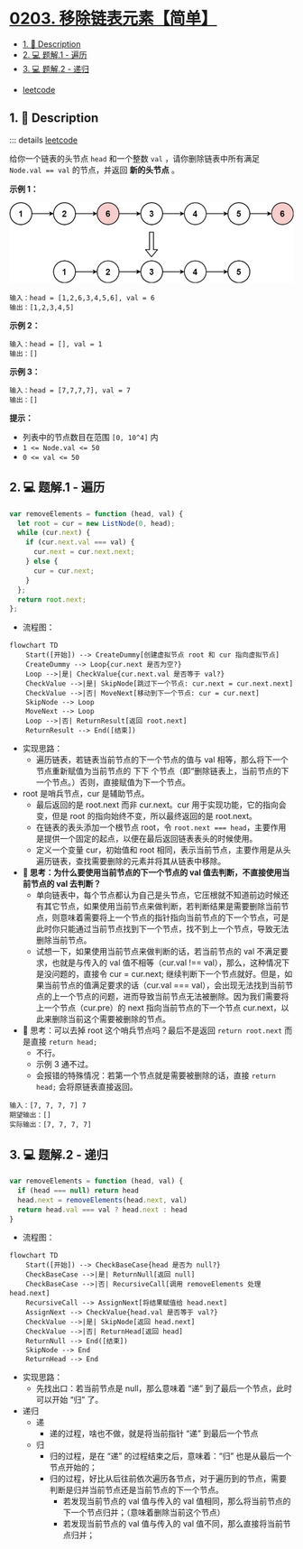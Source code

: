 # [0203. 移除链表元素【简单】](https://github.com/Tdahuyou/TNotes.leetcode/tree/main/notes/0203.%20%E7%A7%BB%E9%99%A4%E9%93%BE%E8%A1%A8%E5%85%83%E7%B4%A0%E3%80%90%E7%AE%80%E5%8D%95%E3%80%91)

<!-- region:toc -->

- [1. 📝 Description](#1--description)
- [2. 💻 题解.1 - 遍历](#2--题解1---遍历)
- [3. 💻 题解.2 - 递归](#3--题解2---递归)

<!-- endregion:toc -->
- [leetcode](https://leetcode.cn/problems/remove-linked-list-elements/)


## 1. 📝 Description

::: details [leetcode](https://leetcode.cn)

给你一个链表的头节点 `head` 和一个整数 `val` ，请你删除链表中所有满足 `Node.val == val` 的节点，并返回 **新的头节点** 。

**示例 1：**

![](assets/2024-11-02-21-41-17.png)

```
输入：head = [1,2,6,3,4,5,6], val = 6
输出：[1,2,3,4,5]
```

**示例 2：**

```
输入：head = [], val = 1
输出：[]
```

**示例 3：**

```
输入：head = [7,7,7,7], val = 7
输出：[]
```

**提示：**

- 列表中的节点数目在范围 `[0, 10^4]` 内
- `1 <= Node.val <= 50`
- `0 <= val <= 50`

## 2. 💻 题解.1 - 遍历

```js
var removeElements = function (head, val) {
  let root = cur = new ListNode(0, head);
  while (cur.next) {
    if (cur.next.val === val) {
      cur.next = cur.next.next;
    } else {
      cur = cur.next;
    }
  };
  return root.next;
};
```

- 流程图：

```mermaid
flowchart TD
    Start([开始]) --> CreateDummy[创建虚拟节点 root 和 cur 指向虚拟节点]
    CreateDummy --> Loop{cur.next 是否为空?}
    Loop -->|是| CheckValue{cur.next.val 是否等于 val?}
    CheckValue -->|是| SkipNode[跳过下一个节点: cur.next = cur.next.next]
    CheckValue -->|否| MoveNext[移动到下一个节点: cur = cur.next]
    SkipNode --> Loop
    MoveNext --> Loop
    Loop -->|否| ReturnResult[返回 root.next]
    ReturnResult --> End([结束])
```

- 实现思路：
  - 遍历链表，若链表当前节点的下一个节点的值与 val 相等，那么将下一个节点重新赋值为当前节点的 下下 个节点（即“删除链表上，当前节点的下一个节点。）否则，直接赋值为下一个节点。
- root 是哨兵节点，cur 是辅助节点。
  - 最后返回的是 root.next 而非 cur.next。cur 用于实现功能，它的指向会变，但是 root 的指向始终不变，所以最终返回的是 root.next。
  - 在链表的表头添加一个根节点 root，令 `root.next === head`，主要作用是提供一个固定的起点，以便在最后返回链表表头的时候使用。
  - 定义一个变量 cur，初始值和 root 相同，表示当前节点，主要作用是从头遍历链表，查找需要删除的元素并将其从链表中移除。
- **🤔 思考：为什么要使用当前节点的下一个节点的 val 值去判断，不直接使用当前节点的 val 去判断？**
  - 单向链表中，每个节点都认为自己是头节点，它压根就不知道前边时候还有其它节点，如果使用当前节点来做判断，若判断结果是需要删除当前节点，则意味着需要将上一个节点的指针指向当前节点的下一个节点，可是此时你只能通过当前节点找到下一个节点，找不到上一个节点，导致无法删除当前节点。
  - 试想一下，如果使用当前节点来做判断的话，若当前节点的 val 不满足要求，也就是与传入的 val 值不相等（cur.val !== val），那么，这种情况下是没问题的，直接令 cur = cur.next; 继续判断下一个节点就好。但是，如果当前节点的值满足要求的话（cur.val === val），会出现无法找到当前节点的上一个节点的问题，进而导致当前节点无法被删除。因为我们需要将上一个节点（cur.pre）的 next 指向当前节点的下一个节点 cur.next，以此来删除当前这个需要被删除的节点。
- 🤔 思考：可以去掉 root 这个哨兵节点吗？最后不是返回 `return root.next` 而是直接 `return head;`
  - 不行。
  - 示例 3 通不过。
  - 会报错的特殊情况：若第一个节点就是需要被删除的话，直接 `return head;` 会将原链表直接返回。

```text
输入：[7, 7, 7, 7] 7
期望输出：[]
实际输出：[7, 7, 7, 7]
```

## 3. 💻 题解.2 - 递归

```js
var removeElements = function (head, val) {
  if (head === null) return head
  head.next = removeElements(head.next, val)
  return head.val === val ? head.next : head
}
```

- 流程图：

```mermaid
flowchart TD
    Start([开始]) --> CheckBaseCase{head 是否为 null?}
    CheckBaseCase -->|是| ReturnNull[返回 null]
    CheckBaseCase -->|否| RecursiveCall[调用 removeElements 处理 head.next]
    RecursiveCall --> AssignNext[将结果赋值给 head.next]
    AssignNext --> CheckValue{head.val 是否等于 val?}
    CheckValue -->|是| SkipNode[返回 head.next]
    CheckValue -->|否| ReturnHead[返回 head]
    ReturnNull --> End([结束])
    SkipNode --> End
    ReturnHead --> End
```

- 实现思路：
  - 先找出口：若当前节点是 null，那么意味着 “递” 到了最后一个节点，此时可以开始 “归” 了。
- 递归
  - 递
    - 递的过程，啥也不做，就是将当前指针 “递” 到最后一个节点
  - 归
    - 归的过程，是在 “递” 的过程结束之后，意味着：“归” 也是从最后一个节点开始的；
    - 归的过程，好比从后往前依次遍历各节点，对于遍历到的节点，需要判断是归并当前节点还是当前节点的下一个节点。
      - 若发现当前节点的 val 值与传入的 val 值相同，那么将当前节点的下一个节点归并；（意味着删除当前这个节点）
      - 若发现当前节点的 val 值与传入的 val 值不同，那么直接将当前节点归并；
